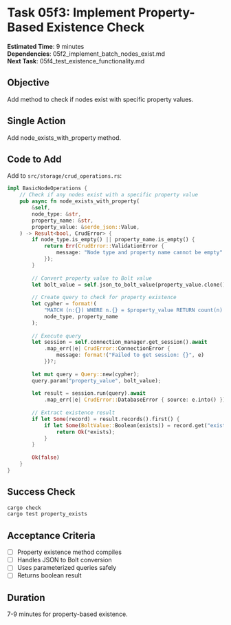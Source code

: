 # Task 05f3: Implement Property-Based Existence Check

**Estimated Time**: 9 minutes  
**Dependencies**: 05f2_implement_batch_nodes_exist.md  
**Next Task**: 05f4_test_existence_functionality.md  

## Objective
Add method to check if nodes exist with specific property values.

## Single Action
Add node_exists_with_property method.

## Code to Add
Add to `src/storage/crud_operations.rs`:
```rust
impl BasicNodeOperations {
    // Check if any nodes exist with a specific property value
    pub async fn node_exists_with_property(
        &self,
        node_type: &str,
        property_name: &str,
        property_value: &serde_json::Value,
    ) -> Result<bool, CrudError> {
        if node_type.is_empty() || property_name.is_empty() {
            return Err(CrudError::ValidationError {
                message: "Node type and property name cannot be empty".to_string(),
            });
        }
        
        // Convert property value to Bolt value
        let bolt_value = self.json_to_bolt_value(property_value.clone())?;
        
        // Create query to check for property existence
        let cypher = format!(
            "MATCH (n:{}) WHERE n.{} = $property_value RETURN count(n) > 0 as exists",
            node_type, property_name
        );
        
        // Execute query
        let session = self.connection_manager.get_session().await
            .map_err(|e| CrudError::ConnectionError { 
                message: format!("Failed to get session: {}", e) 
            })?;
        
        let mut query = Query::new(cypher);
        query.param("property_value", bolt_value);
        
        let result = session.run(query).await
            .map_err(|e| CrudError::DatabaseError { source: e.into() })?;
        
        // Extract existence result
        if let Some(record) = result.records().first() {
            if let Some(BoltValue::Boolean(exists)) = record.get("exists") {
                return Ok(*exists);
            }
        }
        
        Ok(false)
    }
}
```

## Success Check
```bash
cargo check
cargo test property_exists
```

## Acceptance Criteria
- [ ] Property existence method compiles
- [ ] Handles JSON to Bolt conversion
- [ ] Uses parameterized queries safely
- [ ] Returns boolean result

## Duration
7-9 minutes for property-based existence.